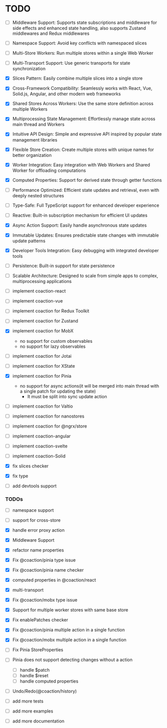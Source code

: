 # TODO

- [ ] Middleware Support: Supports state subscriptions and middleware for side effects and enhanced state handling, also supports Zustand middlewares and Redux middlewares
- [ ] Namespace Support: Avoid key conflicts with namespaced slices
- [ ] Multi-Store Workers: Run multiple stores within a single Web Worker
- [ ] Multi-Transport Support: Use generic transports for state synchronization
- [x] Slices Pattern: Easily combine multiple slices into a single store
- [x] Cross-Framework Compatibility: Seamlessly works with React, Vue, Solid.js, Angular, and other modern web frameworks
- [x] Shared Stores Across Workers: Use the same store definition across multiple Workers
- [x] Multiprocessing State Management: Effortlessly manage state across main thread and Workers
- [x] Intuitive API Design: Simple and expressive API inspired by popular state management libraries
- [x] Flexible Store Creation: Create multiple stores with unique names for better organization
- [x] Worker Integration: Easy integration with Web Workers and Shared Worker for offloading computations
- [x] Computed Properties: Support for derived state through getter functions
- [ ] Performance Optimized: Efficient state updates and retrieval, even with deeply nested structures
- [ ] Type-Safe: Full TypeScript support for enhanced developer experience
- [ ] Reactive: Built-in subscription mechanism for efficient UI updates
- [x] Async Action Support: Easily handle asynchronous state updates
- [x] Immutable Updates: Ensures predictable state changes with immutable update patterns
- [x] Developer Tools Integration: Easy debugging with integrated developer tools
- [ ] Persistence: Built-in support for state persistence
- [ ] Scalable Architecture: Designed to scale from simple apps to complex, multiprocessing applications

- [ ] implement coaction-react
- [ ] implement coaction-vue
- [ ] implement coaction for Redux Toolkit
- [ ] implement coaction for Zustand
- [x] implement coaction for MobX

  - no support for custom observables
  - no support for lazy observables

- [ ] implement coaction for Jotai
- [ ] implement coaction for XState
- [x] implement coaction for Pinia
  - no support for async actions(it will be merged into main thread with a single patch for updating the state)
    - It must be split into sync update action
- [ ] implement coaction for Valtio
- [ ] implement coaction for nanostores
- [ ] implement coaction for @ngrx/store
- [ ] implement coaction-angular
- [ ] implement coaction-svelte
- [ ] implement coaction-Solid
- [x] fix slices checker
- [x] fix type
- [ ] add devtools support

### TODOs

- [ ] namespace support
- [ ] support for cross-store
- [x] handle error proxy action
- [x] Middleware Support
- [x] refactor name properties
- [x] Fix @coaction/pinia type issue
- [x] Fix @coaction/pinia name checker
- [x] computed properties in @coaction/react
- [x] multi-transport
- [x] Fix @coaction/mobx type issue
- [x] Support for multiple worker stores with same base store
- [x] Fix enablePatches checker
- [x] Fix @coaction/pinia multiple action in a single function
- [x] Fix @coaction/mobx multiple action in a single function
- [ ] Fix Pinia StoreProperties
- [ ] Pinia does not support detecting changes without a action

  - [ ] handle $patch
  - [ ] handle $reset
  - [ ] handle computed properties

- [ ] Undo/Redo(@coaction/history)
- [ ] add more tests
- [ ] add more examples
- [ ] add more documentation
